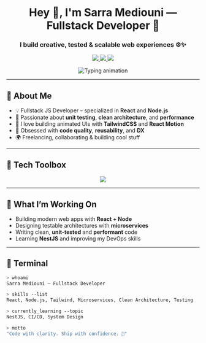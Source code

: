 <h1 align="center">Hey 👋, I'm Sarra Mediouni — Fullstack Developer 🚀</h1>
<h3 align="center">I build creative, tested & scalable web experiences ⚙️✨</h3>

<p align="center">
  <a href="mailto:mediounisarra99@gmail.com">
    <img src="https://img.shields.io/badge/Email-D14836?style=for-the-badge&logo=gmail&logoColor=white"/>
  </a>
  <a href="https://www.linkedin.com/in/sara-mediouni-726b87205/" target="_blank">
    <img src="https://img.shields.io/badge/LinkedIn-0A66C2?style=for-the-badge&logo=linkedin&logoColor=white"/>
  </a>
  <a href="https://github.com/Sara-Mediouni" target="_blank">
    <img src="https://img.shields.io/badge/GitHub-181717?style=for-the-badge&logo=github&logoColor=white"/>
  </a>
</p>

<p align="center">
  <img src="https://readme-typing-svg.herokuapp.com?font=Fira+Code&size=22&duration=3000&pause=1000&center=true&vCenter=true&width=450&lines=React+%2F+Node.js+Dev;Loves+Clean+Code+%26+Microservices;Frontend+With+Flair+%F0%9F%9A%80;Let's+Build+Something+Awesome!" alt="Typing animation" />
</p>

---

## 🧠 About Me

- 💡 Fullstack JS Developer – specialized in **React** and **Node.js** 
- 🧪 Passionate about **unit testing**, **clean architecture**, and **performance**
- 🎨 I love building animated UIs with **TailwindCSS** and **React Motion**
- 🔄 Obsessed with **code quality**, **reusability**, and **DX**
- 🌍 Freelancing, collaborating & building cool stuff  


---

## 🧰 Tech Toolbox

<p align="center">
  <img src="https://skillicons.dev/icons?i=react,nodejs,express,ts,js,mongodb,postgres,tailwind,vite,jest,docker,git" />
</p>

---

## 🧪 What I’m Working On

- Building modern web apps with **React + Node**
- Designing testable architectures with **microservices**
- Writing clean, **unit-tested** and **performant** code
- Learning **NestJS** and improving my DevOps skills

---

## 🧾 Terminal

```bash
> whoami
Sarra Mediouni — Fullstack Developer

> skills --list
React, Node.js, Tailwind, Microservices, Clean Architecture, Testing

> currently_learning --topic
NestJS, CI/CD, System Design

> motto
"Code with clarity. Ship with confidence. 🚀"
